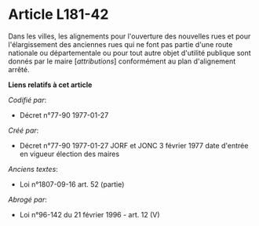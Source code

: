 # Article L181-42

Dans les villes, les alignements pour l'ouverture des nouvelles rues et pour l'élargissement des anciennes rues qui ne font
pas partie d'une route nationale ou départementale ou pour tout autre objet d'utilité publique sont donnés par le maire
[*attributions*] conformément au plan d'alignement arrêté.

**Liens relatifs à cet article**

_Codifié par_:

  - Décret n°77-90 1977-01-27

_Créé par_:

  - Décret n°77-90 1977-01-27 JORF et JONC 3 février 1977 date d'entrée en vigueur élection des maires

_Anciens textes_:

  - Loi n°1807-09-16 art. 52 (partie)

_Abrogé par_:

  - Loi n°96-142 du 21 février 1996 - art. 12 (V)
